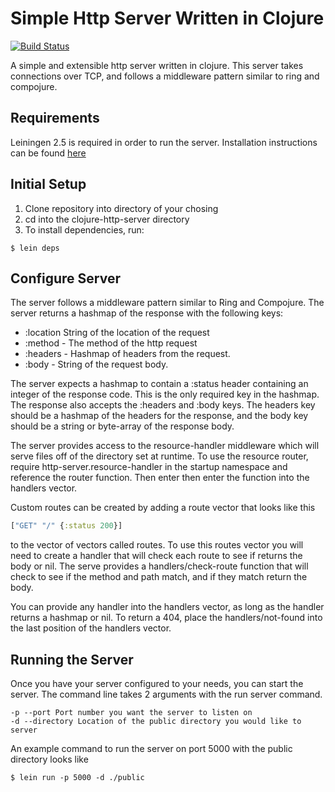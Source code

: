 # Simple Http Server Written in Clojure
[![Build Status](https://travis-ci.org/Nayshins/clojure-http-server.svg?branch=master)](https://travis-ci.org/Nayshins/clojure-http-server)

A simple and extensible http server written in clojure. This server takes connections over TCP, and follows a middleware pattern similar to ring and compojure.

## Requirements 
Leiningen 2.5 is required in order to run the server. Installation instructions can be found [here](http://leiningen.org/)

## Initial Setup
1. Clone repository into directory of your chosing
2. cd into the clojure-http-server directory
3. To install dependencies, run:
```
$ lein deps 
```
## Configure Server
The server follows a middleware pattern similar to Ring and Compojure. The
server returns a hashmap of the response with the following keys: 
- :location String of the location of the request
- :method - The method of the http request
- :headers - Hashmap of headers from the request.
- :body - String of the request body.

The server expects a hashmap to contain a :status header containing an integer
of the response code. This is the only required key in the hashmap. The response
also accepts the :headers and :body keys. The headers key should be a hashmap of
the headers for the response, and the body key should be a string or byte-array
of the response body.

The server provides access to the resource-handler middleware which will serve
files off of the directory set at runtime. To use the resource router, require
http-server.resource-handler in the startup namespace and reference the router
function. Then enter then enter the function into the handlers vector.

Custom routes can be created by adding a route vector that looks like this 
```clojure
["GET" "/" {:status 200}] 
```
to the vector of vectors called routes. To use this routes vector you will need
to create a handler that will check each route to see if returns the body or
nil. The serve provides a handlers/check-route function that will check to see
if the method and path match, and if they match return the body. 

You can provide any handler into the handlers vector, as long as the handler returns a hashmap or nil.
To return a 404, place the handlers/not-found into the last position of the handlers vector.
## Running the Server
Once you have your server configured to your needs, you can start the server. The command line takes 2 arguments with the run server command.
```
-p --port Port number you want the server to listen on
-d --directory Location of the public directory you would like to server
```
An example command to run the server on port 5000 with the public directory looks like
```
$ lein run -p 5000 -d ./public
```
